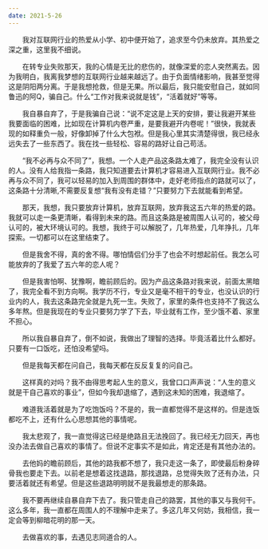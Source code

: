 ```yaml
---
date: 2021-5-26
---
```

　　我对互联网行业的热爱从小学、初中便开始了，追求至今仍未放弃。其热爱之深之重，这里我不细说。

　　在转专业失败那天，我的心情是无比的悲伤的，就像深爱的恋人突然离去。因为我明白，我离我梦想的互联网行业越来越远了。由于负面情绪影响，我甚至觉得这是阴阳两分离。于是我想抢救，但是无果。所以最后，我只能安慰自己，就如同鲁迅的阿Q，骗自己。什么“工作对我来说就是钱”，“活着就好”等等。

　　我自暴自弃了，于是我骗自己说：“说不定这是上天的安排，要让我避开某些我要面临的困难，比如现在计算机内卷严重，是要我避开内卷呢！”很快，我就表现的如释重负一般，好像卸掉了什么大包袱。但是我心里其实清楚得很，我已经永远失去了一些东西了。我在找一些轻松、容易的路好让自己苟活。

　　“我不必再与众不同了”，我想。一个人走产品这条路太难了，我完全没有认识的人。没有人给我指一条路，我只知道要去计算机才容易进入互联网行业。我不必再与众不同了，我可以轻易的加入到周围的群体中，走好老师指点的路就可以了，这条路十分清晰,不需要反复想“我有没有走错？”只要努力下去就能看到希望。

　　那天，我想，我只要放弃计算机，放弃互联网，放弃我这五六年的热爱的路。我就可以走一条更清晰，看得到未来的路。而且这条路是被周围人认可的，被父母认可的，被大环境认可的。我想，我终于可以解脱了，几年热爱，几年挣扎，几年探索。一切都可以在这里结束了。

　　但是我舍不得，真的舍不得。哪怕情侣们分手了也会不时想起前任。我怎么可能放弃的了我爱了五六年的恋人呢？

　　但是我害怕啊、犹豫啊，瞻前顾后的。因为产品这条路对我来说，前面太黑暗了，我完全看不到方向啊。我学历不行，专业又是毫不相干的专业，也没认识的行业内的人，我去这条路完全就是九死一生。失败了，家里的条件也支持不了我这么多年熬。但是我现在的专业只要努力学了下去，毕业就有工作，至少饿不着、家里不担心。

　　所以我自暴自弃了，倒不如说，我做出了理智的选择。毕竟活着比什么都好。只要有一口饭吃，还怕没希望吗。

　　但是我每天都在问自己，我每天都在反反复复的问自己。

　　这样真的对吗？我不由得思考起人生的意义，我曾口口声声说：“人生的意义就是干自己喜欢的事业”，但如今我却退缩了，遇到这未知的困难，我退缩了。

　　难道我活着就是为了吃饱饭吗？不是的，我一直都觉得不是这样的。但是连饭都吃不上，还有什么心思想其他的事情呢。

　　我太悲观了，我一直觉得这已经是绝路且无法挽回了。我已经无力回天，再也没办法去做自己喜欢的事情了。但说不定事实不是如此，肯定还是有其他办法的。

　　去他妈的瞻前顾后，其他的路我都不想了，我只走这一条了，即使最后粉身碎骨我也要走下去。以前老是想着这找退路，那找退路，总觉得失败了还有办法，只要活着就还有希望。但是这些退路明明就不是我最想走的那条路。

　　我不要再继续自暴自弃下去了。我只管走自己的路罢，其他的事又与我何干。这么多年，我一直都在周围人的不理解中走来了。多这几年又何妨，我相信，我一定会等到柳暗花明的那一天。

　　去做喜欢的事，去遇见志同道合的人。
